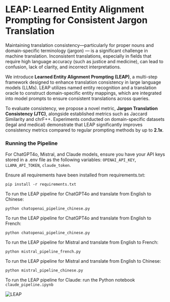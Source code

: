 # LEAP: Learned Entity Alignment Prompting for Consistent Jargon Translation

Maintaining translation consistency—particularly for proper nouns and domain-specific terminology (jargon) — is a significant challenge in machine translation. Inconsistent translations, especially in fields that require high language accuracy (such as justice and medicine), can lead to confusion, lack of clarity, and incorrect interpretations.

We introduce **Learned Entity Alignment Prompting (LEAP)**, a multi-step framework designed to enhance translation consistency in large language models (LLMs). LEAP utilizes named entity recognition and a translation oracle to construct domain-specific entity mappings, which are integrated into model prompts to ensure consistent translations across queries.

To evaluate consistency, we propose a novel metric, **Jargon Translation Consistency (JTC)**, alongside established metrics such as Jaccard Similarity and chrF++. Experiments conducted on domain-specific datasets (legal and medical) demonstrate that LEAP significantly improves consistency metrics compared to regular prompting methods by up to **2.1x**.

### Running the Pipeline
For ChatGPT4o, Mistral, and Claude models, ensure you have your API keys stored in a .env file as the following variables: `OPENAI_API_KEY`, `LLAMA_API_TOKEN`, `claude_token`.

Ensure all requirements have been installed from requirements.txt:
```
pip install -r requirements.txt
```
To run the LEAP pipeline for ChatGPT4o and translate from English to Chinese:
```
python chatopenai_pipeline_chinese.py
```
To run the LEAP pipeline for ChatGPT4o and translate from English to French:
```
python chatopenai_pipeline_chinese.py
```
To run the LEAP pipeline for Mistral and translate from English to French:
```
python mistral_pipeline_french.py
```
To run the LEAP pipeline for Mistral and translate from English to Chinese:
```
python mistral_pipeline_chinese.py
```
To run the LEAP pipeline for Claude: run the Python notebook ```claude_pipeline.ipynb```

![LEAP](https://github.com/user-attachments/assets/07abe3cd-4984-46c2-a369-53631a9dcd3a)

